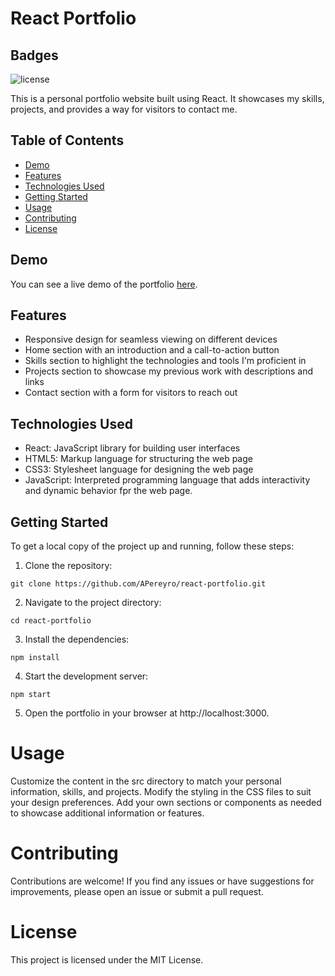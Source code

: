 # React Portfolio

## Badges

![license](https://img.shields.io/badge/license-MIT-green)


This is a personal portfolio website built using React. It showcases my skills, projects, and provides a way for visitors to contact me.

## Table of Contents

- [Demo](#demo)
- [Features](#features)
- [Technologies Used](#technologies-used)
- [Getting Started](#getting-started)
- [Usage](#usage)
- [Contributing](#contributing)
- [License](#license)

## Demo

You can see a live demo of the portfolio [here]().

## Features

- Responsive design for seamless viewing on different devices
- Home section with an introduction and a call-to-action button
- Skills section to highlight the technologies and tools I'm proficient in
- Projects section to showcase my previous work with descriptions and links
- Contact section with a form for visitors to reach out

## Technologies Used

- React: JavaScript library for building user interfaces
- HTML5: Markup language for structuring the web page
- CSS3: Stylesheet language for designing the web page
- JavaScript: Interpreted programming language that adds interactivity and dynamic behavior fpr the web page.

## Getting Started

To get a local copy of the project up and running, follow these steps:

1. Clone the repository:

```shell
git clone https://github.com/APereyro/react-portfolio.git
```

2. Navigate to the project directory:
```shell
cd react-portfolio

```
3. Install the dependencies:
```shell
npm install
```
4. Start the development server:
```shell
npm start
```
5. Open the portfolio in your browser at http://localhost:3000.

# Usage
Customize the content in the src directory to match your personal information, skills, and projects.
Modify the styling in the CSS files to suit your design preferences.
Add your own sections or components as needed to showcase additional information or features.

# Contributing
Contributions are welcome! If you find any issues or have suggestions for improvements, please open an issue or submit a pull request.

# License
This project is licensed under the MIT License.
